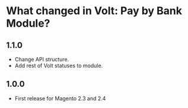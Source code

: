 # What changed in Volt: Pay by Bank Module?

## 1.1.0
* Change API structure.
* Add rest of Volt statuses to module.

## 1.0.0
* First release for Magento 2.3 and 2.4
